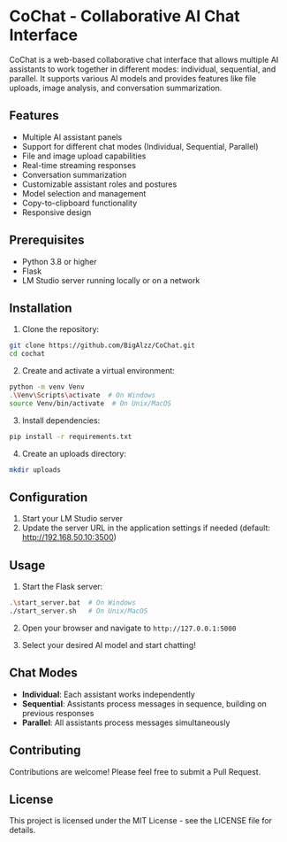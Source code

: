 # CoChat - Collaborative AI Chat Interface

CoChat is a web-based collaborative chat interface that allows multiple AI assistants to work together in different modes: individual, sequential, and parallel. It supports various AI models and provides features like file uploads, image analysis, and conversation summarization.

## Features

- Multiple AI assistant panels
- Support for different chat modes (Individual, Sequential, Parallel)
- File and image upload capabilities
- Real-time streaming responses
- Conversation summarization
- Customizable assistant roles and postures
- Model selection and management
- Copy-to-clipboard functionality
- Responsive design

## Prerequisites

- Python 3.8 or higher
- Flask
- LM Studio server running locally or on a network

## Installation

1. Clone the repository:
```bash
git clone https://github.com/BigAlzz/CoChat.git
cd cochat
```

2. Create and activate a virtual environment:
```bash
python -m venv Venv
.\Venv\Scripts\activate  # On Windows
source Venv/bin/activate  # On Unix/MacOS
```

3. Install dependencies:
```bash
pip install -r requirements.txt
```

4. Create an uploads directory:
```bash
mkdir uploads
```

## Configuration

1. Start your LM Studio server
2. Update the server URL in the application settings if needed (default: http://192.168.50.10:3500)

## Usage

1. Start the Flask server:
```bash
.\start_server.bat  # On Windows
./start_server.sh   # On Unix/MacOS
```

2. Open your browser and navigate to `http://127.0.0.1:5000`

3. Select your desired AI model and start chatting!

## Chat Modes

- **Individual**: Each assistant works independently
- **Sequential**: Assistants process messages in sequence, building on previous responses
- **Parallel**: All assistants process messages simultaneously

## Contributing

Contributions are welcome! Please feel free to submit a Pull Request.

## License

This project is licensed under the MIT License - see the LICENSE file for details.
